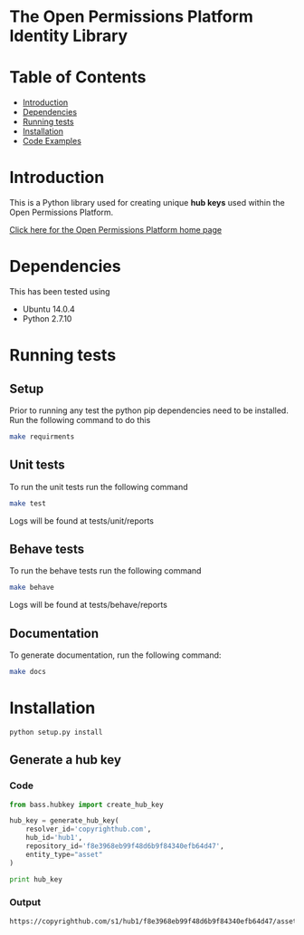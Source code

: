 The Open Permissions Platform Identity Library
==============================================

Table of Contents
=================

* [Introduction](#introduction)
* [Dependencies](#dependencies)
* [Running tests](#running-tests)
* [Installation](#installation)
* [Code Examples](#code-examples)

# Introduction

This is a Python library used for creating unique **hub keys** used within the Open Permissions Platform.

[Click here for the Open Permissions Platform home page](http://www.openpermissions/)

# Dependencies

This has been tested using

* Ubuntu 14.0.4
* Python 2.7.10

# Running tests

## Setup

Prior to running any test the python pip dependencies need to be installed.
Run the following command to do this
```bash
make requirments
```

## Unit tests

To run the unit tests run the following command
```bash
make test
```
Logs will be found at tests/unit/reports

## Behave tests

To run the behave tests run the following command
```bash
make behave
```
Logs will be found at tests/behave/reports

## Documentation

To generate documentation, run the following command:
```bash
make docs
```

# Installation

```
python setup.py install
```

## Generate a hub key

### Code

```Python
from bass.hubkey import create_hub_key

hub_key = generate_hub_key(
    resolver_id='copyrighthub.com',
    hub_id='hub1',
    repository_id='f8e3968eb99f48d6b9f84340efb64d47',
    entity_type="asset"
)

print hub_key
```

### Output

```Console
https://copyrighthub.com/s1/hub1/f8e3968eb99f48d6b9f84340efb64d47/asset/79fa0ce2e082467cad24703dcfdf7317
```
